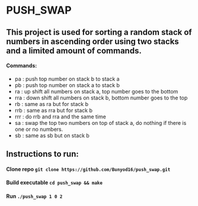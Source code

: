 # PUSH_SWAP

## This project is used for sorting a random stack of numbers in ascending order using two stacks and a limited amount of commands.

#### Commands:  

- pa : push top number on stack b to stack a
- pb : push top number on stack a to stack b
- ra : up shift all numbers on stack a, top number goes to the bottom
- rra : down shift all numbers on stack b, bottom number goes to the top
- rb : same as ra but for stack b
- rrb : same as rra but for stack b
- rrr : do rrb and rra and the same time
- sa : swap the top two numbers on top of stack a, do nothing if there is one or no numbers.
- sb : same as sb but on stack b

## Instructions to run:
#### Clone repo       `git clone https://github.com/Bunyod16/push_swap.git`
#### Build executable `cd push_swap && make`
#### Run              `./push_swap 1 0 2`

